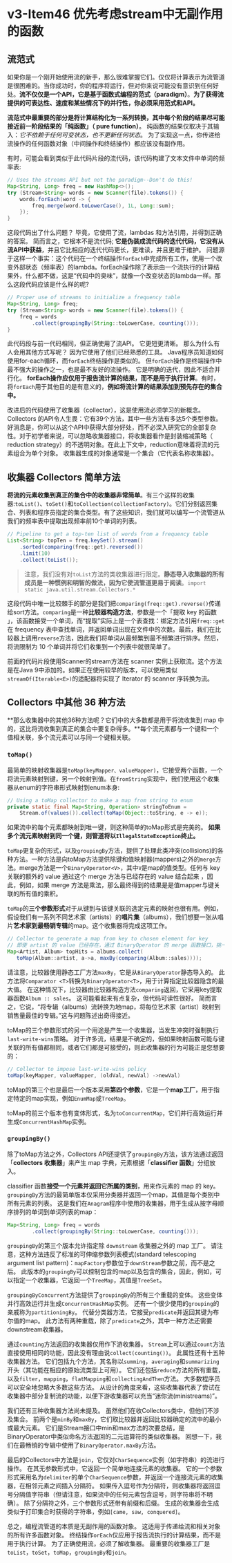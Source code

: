 # v3-Item46 优先考虑stream中无副作用的函数

## 流范式

如果你是一个刚开始使用流的新手，那么很难掌握它们。仅仅将计算表示为流管道是很困难的。当你成功时，你的程序将运行，但对你来说可能没有意识到任何好处。**流不仅仅是一个API，它是基于函数式编程的范式（paradigm）**。**为了获得流提供的可表达性、速度和某些情况下的并行性，你必须采用范式和API。**

**流范式中最重要的部分是将计算结构化为一系列转换，其中每个阶段的结果尽可能接近前一阶段结果的「纯函数」（ pure function）**。 纯函数的结果仅取决于其输入：*它不依赖于任何可变状态，也不更新任何状态*。 为了实现这一点，你传递给流操作的任何函数对象（中间操作和终结操作）都应该没有副作用。

有时，可能会看到类似于此代码片段的流代码，该代码构建了文本文件中单词的频率表:

```java
// Uses the streams API but not the paradigm--Don't do this!
Map<String, Long> freq = new HashMap<>();
try (Stream<String> words = new Scanner(file).tokens()) {
    words.forEach(word -> {
        freq.merge(word.toLowerCase(), 1L, Long::sum);
    });
}
```

这段代码出了什么问题？ 毕竟，它使用了流，lambdas 和方法引用，并得到正确的答案。 简而言之，它根本不是流代码; **它是伪装成流代码的迭代代码，它没有从流API中获益**，并且它比相应的迭代代码更长，更难读，并且更难于维护。 问题源于这样一个事实：这个代码在一个终结操作`forEach`中完成所有工作，使用一个改变外部状态（频率表）的lambda。forEach操作除了表示由一个流执行的计算结果外，什么都不做，这是“代码中的臭味”，就像一个改变状态的lambda一样。那么这段代码应该是什么样的呢?

```java
// Proper use of streams to initialize a frequency table
Map<String, Long> freq;
try (Stream<String> words = new Scanner(file).tokens()) {
    freq = words
        .collect(groupingBy(String::toLowerCase, counting()));
}
```

此代码段与前一代码相同，但正确使用了流API。 它更短更清晰。 那么为什么有人会用其他方式写呢？ 因为它使用了他们已经熟悉的工具。 Java程序员知道如何使用for-each循环，而`forEach`终结操作是类似的。 但`forEach`操作是终端操作中最不强大的操作之一，也是最不友好的流操作。 它是明确的迭代，因此不适合并行化。 **forEach操作应仅用于报告流计算的结果，而不是用于执行计算**。有时，将`forEach`用于其他目的是有意义的，**例如将流计算的结果添加到预先存在的集合中。**

改进后的代码使用了收集器（collector），这是使用流必须学习的新概念。Collectors 的API令人生畏：它有39个方法，其中一些方法有多达5个类型参数。好消息是，你可以从这个API中获得大部分好处，而不必深入研究它的全部复杂性。对于初学者来说，可以忽略收集器接口，将收集器看作是封装缩减策略（ reduction strategy）的不透明对象。在此上下文中，reduction意味着将流的元素组合为单个对象。 收集器生成的对象通常是一个集合（它代表名称收集器）。



## 收集器 Collectors 简单方法

**将流的元素收集到真正的集合中的收集器非常简单**。有三个这样的收集器:`toList()`、`toSet()`和`toCollection(collectionFactory)`。它们分别返回集合、列表和程序员指定的集合类型。有了这些知识，我们就可以编写一个流管道从我们的频率表中提取出现频率前10个单词的列表。

```java
// Pipeline to get a top-ten list of words from a frequency table
List<String> topTen = freq.keySet().stream()
    .sorted(comparing(freq::get).reversed())
    .limit(10)
    .collect(toList());
```

> 注意，我们没有对`toList`方法的类收集器进行限定。**静态导入收集器的所有成员是一种惯例和明智的做法，因为它使流管道更易于阅读**。`import static java.util.stream.Collectors.*`

这段代码中唯一比较棘手的部分是我们把`comparing(freq::get).reverse()`传递给sort方法。`comparing`是一种**比较器构造方法**，参数是一个「提取 key 的函数 」，该函数接受一个单词，而“提取”实际上是一个表查找：绑定方法引用`freq::get`在 frequency 表中查找单词，并返回单词出现在文件中的次数。最后，我们在比较器上调用`reverse`方法，因此我们将单词从最频繁到最不频繁进行排序。然后，将流限制为 10 个单词并将它们收集到一个列表中就很简单了。

前面的代码片段使用Scanner的stream方法在 scanner 实例上获取流。这个方法是在Java 9中添加的。如果正在使用较早的版本，可以使用类似`streamOf(Iterable<E>)`的适配器将实现了 Iterator 的 scanner 序转换为流。



## Collectors 中其他 36 种方法

**那么收集器中的其他36种方法呢？它们中的大多数都是用于将流收集到 map 中的，这比将流收集到真正的集合中要复杂得多。**每个流元素都与一个键和一个值相关联，多个流元素可以与同一个键相关联。



### `toMap()`



最简单的映射收集器是`toMap(keyMapper、valueMapper)`，它接受两个函数，一个将流元素映射到键，另一个映射到值。在`fromString`实现中，我们使用这个收集器从enum的字符串形式映射到enum本身:

```java
// Using a toMap collector to make a map from string to enum
private static final Map<String, Operation> stringToEnum =
    Stream.of(values()).collect(toMap(Object::toString, e -> e));
```

如果流中的每个元素都映射到唯一键，则这种简单的toMap形式是完美的。 **如果多个流元素映射到同一个键，则管道将以`IllegalStateException`终止。**

`toMap`更复杂的形式，以及`groupingBy`方法，提供了处理此类冲突(collisions)的各种方法。一种方法是向toMap方法提供除键和值映射器(mappers)之外的`merge`方法。merge方法是一个`BinaryOperator<V>`，其中`V`是map的值类型。任何与 key 关联的额外的 value 通过这个 merge 方法与已经存在的 value 结合起来 ，因此，例如，如果 merge 方法是乘法，那么最终得到的结果是是值mapper与键关联的所有值的乘积。

`toMap`的**三个参数形式**对于从键到与该键关联的选定元素的映射也很有用。例如，假设我们有一系列不同艺术家（artists）的**唱片集**（albums），我们想要一张从唱片**艺术家到最畅销专辑**的map。这个收集器将完成这项工作。

```java
// Collector to generate a map from key to chosen element for key
// 即使 artist 的 value 已经存在，通过 BinaryOperator 的 merge 函数接口，挑一个最大的value
Map<Artist, Album> topHits = albums.collect(
   toMap(Album::artist, a->a, maxBy(comparing(Album::sales))));
```



请注意，比较器使用静态工厂方法`maxBy`，它是从`BinaryOperator`静态导入的。 此方法将`Comparator <T>`转换为`BinaryOperator<T>`，用于计算指定比较器隐含的最大值。 在这种情况下，比较器由比较器构造方法`comparing`返回，它采用key提取器函数`Album :: sales`。 这可能看起来有点复杂，但代码可读性很好。 简而言之，它说，“将专辑（albums）流转换为地map，将每位艺术家（artist）映射到销售量最佳的专辑。”这与问题陈述出奇得接近。

toMap的三个参数形式的另一个用途是产生一个收集器，当发生冲突时强制执行`last-write-wins`策略。 对于许多流，结果是不确定的，但如果映射函数可能与键关联的所有值都相同，或者它们都是可接受的，则此收集器的行为可能正是您想要的：

```java
// Collector to impose last-write-wins policy
toMap(keyMapper, valueMapper, (oldVal, newVal) ->newVal)
```

toMap的第三个也是最后一个版本采用**第四个参数**，它是一个**map工厂**，用于指定特定的map实现，例如`EnumMap`或`TreeMap`。



toMap的前三个版本也有变体形式，名为`toConcurrentMap`，它们并行高效运行并生成`ConcurrentHashMap`实例。



### `groupingBy()`



除了toMap方法之外，Collectors API还提供了`groupingBy`方法，该方法通过返回「**collectors 收集器**」来产生 map 字典，元素根据「**classifier 函数**」分组放入。

classifier 函数**接受一个元素并返回它所属的类别**，用来作元素的 map 的 key。 `groupingBy`方法的最简单版本仅采用分类器并返回一个map，其值是每个类别中所有元素的列表。 这是我们在`Anagram`程序中使用的收集器，用于生成从按字母顺序排列的单词到单词列表的map：

```java
Map<String, Long> freq = words
        .collect(groupingBy(String::toLowerCase, counting()));
```

`groupingBy`的第三个版本允许指定除 `downstream` 收集器之外的 map 工厂。 请注意，这种方法违反了标准的可伸缩参数列表模式(standard telescoping argument list pattern)：`mapFactory`参数位于`downStream`参数之前，而不是之后。 此版本的`groupingBy`可以控制包含的map以及包含的集合，因此，例如，可以指定一个收集器，它返回一个`TreeMap`，其值是`TreeSet`。

`groupingByConcurrent`方法提供了`groupingBy`的所有三个重载的变体。 这些变体并行高效运行并生成`ConcurrentHashMap`实例。 还有一个很少使用的`grouping`的亲戚称为`partitioningBy`。 代替分类器方法，它接受`predicate`并返回其键为布尔值的map。 此方法有两种重载，除了`predicate`之外，其中一种方法还需要downstream收集器。

通过`counting`方法返回的收集器仅用作下游收集器。 `Stream`上可以通过`count`方法直接使用相同的功能，因此没有理由说`collect(counting())`。 此属性还有十五种收集器方法。 它们包括九个方法，其名称以`summing`，`averaging`和`summarizing`开头（其功能在相应的原始流类型上可用）。 它们还包括`reduce`方法的所有重载，以及`filter`，`mapping`，`flatMapping`和`collectingAndThen`方法。 大多数程序员可以安全地忽略大多数这些方法。 从设计的角度来看，这些收集器代表了尝试在收集器中部分复制流的功能，以便下游收集器可以充当“迷你流(ministreams)”。

我们还有三种收集器方法尚未提及。 虽然他们在收Collectors类中，但他们不涉及集合。 前两个是`minBy`和`maxBy`，它们取比较器并返回比较器确定的流中的最小或最大元素。 它们是Stream接口中min和max方法的次要总结，是BinaryOperator中类似命名方法返回的二元运算符的类似收集器。 回想一下，我们在最畅销的专辑中使用了`BinaryOperator.maxBy`方法。

最后的Collectors中方法是`join`，它仅对`CharSequence`实例（如字符串）的流进行操作。 在其无参数形式中，它返回一个简单地连接元素的收集器。 它的一个参数形式采用名为`delimiter`的单个`CharSequence`参数，并返回一个连接流元素的收集器，在相邻元素之间插入分隔符。 如果传入逗号作为分隔符，则收集器将返回逗号分隔值字符串（但请注意，如果流中的任何元素包含逗号，则字符串将不明确）。 除了分隔符之外，三个参数形式还带有前缀和后缀。 生成的收集器会生成类似于打印集合时获得的字符串，例如`[came, saw, conquered]`。

总之，编程流管道的本质是无副作用的函数对象。 这适用于传递给流和相关对象的所有许多函数对象。 终结操作`orEach`仅应用于报告流执行的计算结果，而不是用于执行计算。 为了正确使用流，必须了解收集器。 最重要的收集器工厂是`toList`，`toSet`，`toMap`，`groupingBy`和`join`。

